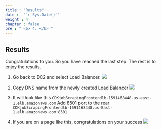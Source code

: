 ```yaml
---
title : "Results"
date :  "`r Sys.Date()`" 
weight : 4 
chapter : false
pre : " <b> 4. </b> "
---
```

## Results
Congratulations to you. So you have reached the last step. The rest is to enjoy the results.

1. Go back to EC2 and select Load Balancer. 
![](/images/2023-07-10-00-23-58.png)

2. Copy DNS name from the newly created Load Balancer
![](/images/2023-07-10-00-26-31.png)

3. It will look like this
`CDKjobScrapingFrontendlb-1591468448.us-east-1.elb.amazonaws.com`
Add 8501 port to the rear 
`CDKjobScrapingFrontendlb-1591468448.us-East-1.elb.amazonaws.com:8501`

4. If you are on a page like this, congratulations on your success
![](/images/2023-07-10-00-28-26.png)
